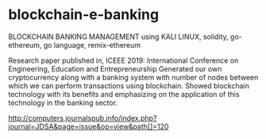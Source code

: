 # blockchain-e-banking

BLOCKCHAIN BANKING MANAGEMENT using KALI LINUX,  solidity, go-ethereum, go language, remix-ethereum

Research paper published in, ICEEE 2019: International Conference on Engineering, Education and Entrepreneurship 
Generated our own cryptocurrency along with a banking system with number of nodes between which we can perform transactions using blockchain. Showed blockchain technology with its benefits and emphasizing on the application of this technology in the banking sector.

http://computers.journalspub.info/index.php?journal=JDSA&page=issue&op=view&path[]=120
